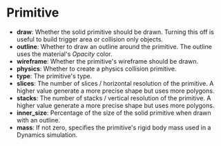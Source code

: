 # Primitive

-   **draw**: Whether the solid primitive should be drawn. Turning this
    off is useful to build trigger area or collision only objects.
-   **outline**: Whether to draw an outline around the primitive. The
    outline uses the material's *Opacity* color.
-   **wireframe**: Whether the primitive's wireframe should be drawn.
-   **physics**: Whether to create a physics collision primitive.
-   **type**: The primitive's type.
-   **slices**: The number of slices / horizontal resolution of the
    primitive. A higher value generate a more precise shape but uses
    more polygons.
-   **stacks**: The number of stacks / vertical resolution of the
    primitive. A higher value generate a more precise shape but uses
    more polygons.
-   **inner\_size**: Percentage of the size of the solid primitive when
    drawn with an outline.
-   **mass**: If not zero, specifies the primitive's rigid body mass used
    in a Dynamics simulation.
